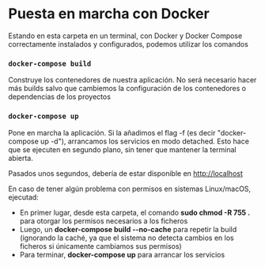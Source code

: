 # Puesta en marcha con Docker

Estando en esta carpeta en un terminal, con Docker y Docker Compose correctamente instalados y configurados, podemos utilizar los comandos 

### `docker-compose build`

Construye los contenedores de nuestra aplicación. No será necesario hacer más builds salvo que cambiemos la configuración de los contenedores o dependencias de los proyectos

### `docker-compose up`

Pone en marcha la aplicación. Si la añadimos el flag -f (es decir "docker-compose up -d"), arrancamos los servicios
en modo detached. Esto hace que se ejecuten en segundo plano, sin tener que mantener la terminal abierta.
 
Pasados unos segundos, debería de estar disponible en [http://localhost](http://localhost)

En caso de tener algún problema con permisos en sistemas Linux/macOS, ejecutad:

* En primer lugar, desde esta carpeta, el comando **sudo chmod -R 755 .** para otorgar los permisos necesarios a los ficheros
* Luego, un **docker-compose build --no-cache** para repetir la build (ignorando la caché, ya que el sistema no detecta cambios en los ficheros si únicamente cambiamos sus permisos)
* Para terminar, **docker-compose up** para arrancar los servicios